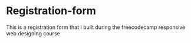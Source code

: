 # Registration-form
This is a registration form that I built during the freecodecamp responsive web designing course
